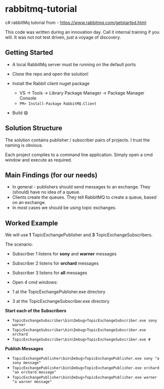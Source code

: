 # rabbitmq-tutorial
c# rabbitMq tutorial from - https://www.rabbitmq.com/getstarted.html

This code was written during an innovation day. Call it internal training if you will.
It was not not test driven, just a voyage of discovery.

## Getting Started
* A local RabbitMq server must be running on the default ports
* Clone the repo and open the solution!
* Install the Rabbit client nuget package
  * VS -> Tools -> Library Package Manager -> Package Manager Console
  *    `PM> Install-Package RabbitMQ.Client`

* Build :smile:

## Solution Structure

The solution contains publisher / subscriber pairs of projects. I trust the naming is obvious.

Each project compiles to a command line application. Simply open a cmd window and execute as required.

## Main Findings (for our needs)
* In general - publishers should send messages to an exchange. They (should) have no idea of a queue.
* Clients create the queues. They tell RabbitMQ to create a queue, based on an exchange.
* In most cases we should be using topic exchanges.

## Worked Example
 We will use __1__ TopicExchangePublisher and __3__ TopicExchangeSubscribers.

 The scenario:
 * Subscriber 1 listens for __sony__ and __warner__ messages
 * Subscriber 2 listens for __orchard__ messages
 * Subscriber 3 listens for __all__ messages

 * Open 4 cmd windows:
  * 1 at the TopicExchangePublisher.exe directory
  * 3 at the TopicExchangeSubscriber.exe directory

 __Start each of the Subscribers__
 * `TopicExchangeSubscriber\bin\Debug>TopicExchangeSubscriber.exe sony warner`
 * `TopicExchangeSubscriber\bin\Debug>TopicExchangeSubscriber.exe orchard`
 * `TopicExchangeSubscriber\bin\Debug>TopicExchangeSubscriber.exe #`

 __Publish Messages__
 * `TopicExchangePublisher\bin\Debug>TopicExchangePublisher.exe sony "a sony message"`
 * `TopicExchangePublisher\bin\Debug>TopicExchangePublisher.exe orchard "an orchard message"`
 * `TopicExchangePublisher\bin\Debug>TopicExchangePublisher.exe warner "a warner message"`
